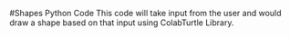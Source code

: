 #Shapes Python Code
This code will take input from the user and would draw a shape based on that input using ColabTurtle Library.